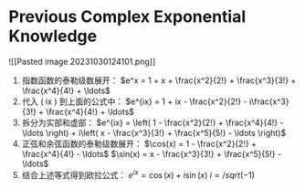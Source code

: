 # Previous Complex Exponential Knowledge
![[Pasted image 20231030124101.png]]
1. 指数函数的泰勒级数展开：
$e^x = 1 + x + \frac{x^2}{2!} + \frac{x^3}{3!} + \frac{x^4}{4!} + \ldots$
2. 代入 \( ix \) 到上面的公式中：
$e^{ix} = 1 + ix - \frac{x^2}{2!} - i\frac{x^3}{3!} + \frac{x^4}{4!} + \ldots$
3. 拆分为实部和虚部：
$e^{ix} = \left( 1 - \frac{x^2}{2!} + \frac{x^4}{4!} - \ldots \right) + i\left( x - \frac{x^3}{3!} + \frac{x^5}{5!} - \ldots \right)$
4. 正弦和余弦函数的泰勒级数展开：
$\cos(x) = 1 - \frac{x^2}{2!} + \frac{x^4}{4!} - \ldots$
$\sin(x) = x - \frac{x^3}{3!} + \frac{x^5}{5!} - \ldots$
5. 结合上述等式得到欧拉公式：
$e^{ix} = \cos(x) + i\sin(x)$
$i=/sqrt(-1)$




